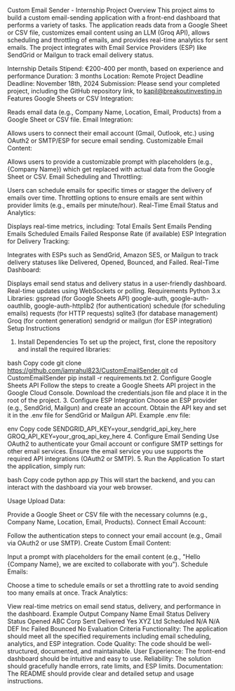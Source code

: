 Custom Email Sender - Internship Project
Overview
This project aims to build a custom email-sending application with a front-end dashboard that performs a variety of tasks. The application reads data from a Google Sheet or CSV file, customizes email content using an LLM (Groq API), allows scheduling and throttling of emails, and provides real-time analytics for sent emails. The project integrates with Email Service Providers (ESP) like SendGrid or Mailgun to track email delivery status.

Internship Details
Stipend: €200-400 per month, based on experience and performance
Duration: 3 months
Location: Remote
Project Deadline
Deadline: November 18th, 2024
Submission: Please send your completed project, including the GitHub repository link, to kapil@breakoutinvesting.in
Features
Google Sheets or CSV Integration:

Reads email data (e.g., Company Name, Location, Email, Products) from a Google Sheet or CSV file.
Email Integration:

Allows users to connect their email account (Gmail, Outlook, etc.) using OAuth2 or SMTP/ESP for secure email sending.
Customizable Email Content:

Allows users to provide a customizable prompt with placeholders (e.g., {Company Name}) which get replaced with actual data from the Google Sheet or CSV.
Email Scheduling and Throttling:

Users can schedule emails for specific times or stagger the delivery of emails over time.
Throttling options to ensure emails are sent within provider limits (e.g., emails per minute/hour).
Real-Time Email Status and Analytics:

Displays real-time metrics, including:
Total Emails Sent
Emails Pending
Emails Scheduled
Emails Failed
Response Rate (if available)
ESP Integration for Delivery Tracking:

Integrates with ESPs such as SendGrid, Amazon SES, or Mailgun to track delivery statuses like Delivered, Opened, Bounced, and Failed.
Real-Time Dashboard:

Displays email send status and delivery status in a user-friendly dashboard.
Real-time updates using WebSockets or polling.
Requirements
Python 3.x
Libraries:
gspread (for Google Sheets API)
google-auth, google-auth-oauthlib, google-auth-httplib2 (for authentication)
schedule (for scheduling emails)
requests (for HTTP requests)
sqlite3 (for database management)
Groq (for content generation)
sendgrid or mailgun (for ESP integration)
Setup Instructions
1. Install Dependencies
To set up the project, first, clone the repository and install the required libraries:

bash
Copy code
git clone https://github.com/iamrahul823/CustomEmailSender.git
cd CustomEmailSender
pip install -r requirements.txt
2. Configure Google Sheets API
Follow the steps to create a Google Sheets API project in the Google Cloud Console.
Download the credentials.json file and place it in the root of the project.
3. Configure ESP Integration
Choose an ESP provider (e.g., SendGrid, Mailgun) and create an account.
Obtain the API key and set it in the .env file for SendGrid or Mailgun API.
Example .env file:

env
Copy code
SENDGRID_API_KEY=your_sendgrid_api_key_here
GROQ_API_KEY=your_groq_api_key_here
4. Configure Email Sending
Use OAuth2 to authenticate your Gmail account or configure SMTP settings for other email services.
Ensure the email service you use supports the required API integrations (OAuth2 or SMTP).
5. Run the Application
To start the application, simply run:

bash
Copy code
python app.py
This will start the backend, and you can interact with the dashboard via your web browser.

Usage
Upload Data:

Provide a Google Sheet or CSV file with the necessary columns (e.g., Company Name, Location, Email, Products).
Connect Email Account:

Follow the authentication steps to connect your email account (e.g., Gmail via OAuth2 or use SMTP).
Create Custom Email Content:

Input a prompt with placeholders for the email content (e.g., "Hello {Company Name}, we are excited to collaborate with you").
Schedule Emails:

Choose a time to schedule emails or set a throttling rate to avoid sending too many emails at once.
Track Analytics:

View real-time metrics on email send status, delivery, and performance in the dashboard.
Example Output
Company Name	Email Status	Delivery Status	Opened
ABC Corp	Sent	Delivered	Yes
XYZ Ltd	Scheduled	N/A	N/A
DEF Inc	Failed	Bounced	No
Evaluation Criteria
Functionality: The application should meet all the specified requirements including email scheduling, analytics, and ESP integration.
Code Quality: The code should be well-structured, documented, and maintainable.
User Experience: The front-end dashboard should be intuitive and easy to use.
Reliability: The solution should gracefully handle errors, rate limits, and ESP limits.
Documentation: The README should provide clear and detailed setup and usage instructions.
